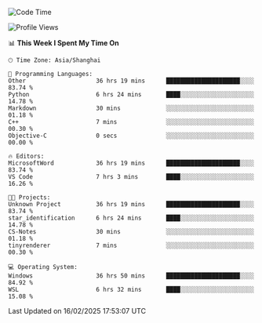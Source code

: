 <!--START_SECTION:waka-->
![Code Time](http://img.shields.io/badge/Code%20Time-2%2C299%20hrs%2037%20mins-blue)

![Profile Views](http://img.shields.io/badge/Profile%20Views-3-blue)

📊 **This Week I Spent My Time On** 

```text
🕑︎ Time Zone: Asia/Shanghai

💬 Programming Languages: 
Other                    36 hrs 19 mins      █████████████████████░░░░   83.74 % 
Python                   6 hrs 24 mins       ████░░░░░░░░░░░░░░░░░░░░░   14.78 % 
Markdown                 30 mins             ░░░░░░░░░░░░░░░░░░░░░░░░░   01.18 % 
C++                      7 mins              ░░░░░░░░░░░░░░░░░░░░░░░░░   00.30 % 
Objective-C              0 secs              ░░░░░░░░░░░░░░░░░░░░░░░░░   00.00 % 

🔥 Editors: 
MicrosoftWord            36 hrs 19 mins      █████████████████████░░░░   83.74 % 
VS Code                  7 hrs 3 mins        ████░░░░░░░░░░░░░░░░░░░░░   16.26 % 

🐱‍💻 Projects: 
Unknown Project          36 hrs 19 mins      █████████████████████░░░░   83.74 % 
star_identification      6 hrs 24 mins       ████░░░░░░░░░░░░░░░░░░░░░   14.78 % 
CS-Notes                 30 mins             ░░░░░░░░░░░░░░░░░░░░░░░░░   01.18 % 
tinyrenderer             7 mins              ░░░░░░░░░░░░░░░░░░░░░░░░░   00.30 % 

💻 Operating System: 
Windows                  36 hrs 50 mins      █████████████████████░░░░   84.92 % 
WSL                      6 hrs 32 mins       ████░░░░░░░░░░░░░░░░░░░░░   15.08 % 
```


 Last Updated on 16/02/2025 17:53:07 UTC
<!--END_SECTION:waka-->